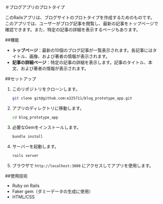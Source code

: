 ＃ブログアプリのプロトタイプ

このRailsアプリは、ブログサイトのプロトタイプを作成するためのものです。このアプリでは、ユーザーがブログ記事を閲覧し、最新の記事をトップページで確認できます。また、特定の記事の詳細を表示するページもあります。

##機能

- **トップページ**：最新の10個のブログ記事が一覧表示されます。各記事にはタイトル、画像、および著者の情報が表示されます。
- **記事の詳細ページ**：特定の記事の詳細を表示します。記事のタイトル、本文、および著者の情報が表示されます。

##セットアップ

1. このリポジトリをクローンします。

   ```bash
   git clone git@github.com:e225711/blog_prototype_app.git
   ```

2. アプリのディレクトリに移動します。

   ```bash
   cd blog_prototype_app
   ```

3. 必要なGemをインストールします。

   ```bash
   bundle install
   ```

4. サーバーを起動します。

   ```bash
   rails server
   ```

5. ブラウザで `http://localhost:3000` にアクセスしてアプリを使用します。

##使用技術

- Ruby on Rails
- Faker gem（ダミーデータの生成に使用）
- HTML/CSS
